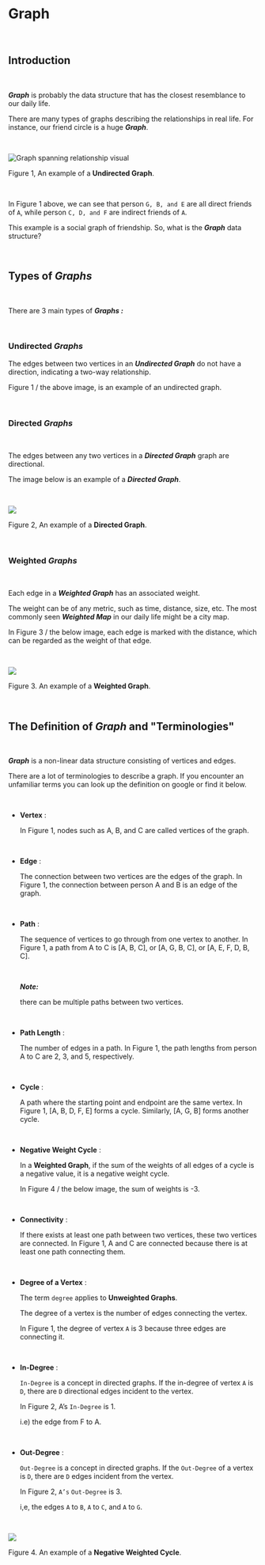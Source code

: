 # Graph

<br>

## Introduction

<br>

**_Graph_** is probably the data structure that has the closest resemblance to our daily life.

There are many types of graphs describing the relationships in real life. For instance, our friend circle is a huge **_Graph_**.

<br>

![Graph spanning relationship visual](https://assets.leetcode.com/static_assets/explore/The_basic_of_graph_1.png)

Figure 1, An example of a **Undirected Graph**.

<br>

In Figure 1 above, we can see that person `G, B, and E` are all direct friends of `A`, while person `C, D, and F` are indirect friends of `A`. 

This example is a social graph of friendship. So, what is the ***Graph*** data structure?

<br>

## Types of ***Graphs***

<br>

There are 3 main types of ***Graphs :***

<br>

### Undirected ***Graphs***

The edges between two vertices in an ***Undirected Graph*** do not have a direction, indicating a two-way relationship.

Figure 1 / the above image, is an example of an undirected graph.

<br>

### Directed ***Graphs***

<br>

The edges between any two vertices in a ***Directed Graph*** graph are directional.

The image below is an example of a ***Directed Graph***.

<br>

![](https://assets.leetcode.com/static_assets/explore/The_basic_of_graph_2.png)

Figure 2, An example of a **Directed Graph**.

<br>

### Weighted ***Graphs***

<br>

Each edge in a ***Weighted Graph*** has an associated weight. 

The weight can be of any metric, such as time, distance, size, etc. The most commonly seen ***Weighted Map*** in our daily life might be a city map. 

In Figure 3 / the below image, each edge is marked with the distance, which can be regarded as the weight of that edge.

<br>

![](https://assets.leetcode.com/static_assets/explore/The_basic_of_graph_3.png)

Figure 3. An example of a **Weighted Graph**.

<br>

## The Definition of ***Graph*** and "Terminologies"

<br>

***Graph*** is a non-linear data structure consisting of vertices and edges. 

There are a lot of terminologies to describe a graph. If you encounter an unfamiliar terms you can look up the definition on google or find it below.

<br>

- **Vertex** :

    In Figure 1, nodes such as A, B, and C are called vertices of the graph.

<br>

- **Edge** :

    The connection between two vertices are the edges of the graph. In Figure 1, the connection between person A and B is an edge of the graph.

<br>

- **Path** : 

    The sequence of vertices to go through from one vertex to another. In Figure 1, a path from A to C is [A, B, C], or [A, G, B, C], or [A, E, F, D, B, C].

    <br>

    ***Note:***

    there can be multiple paths between two vertices.

<br>

- **Path Length** : 

    The number of edges in a path. In Figure 1, the path lengths from person A to C are 2, 3, and 5, respectively.

<br>

- **Cycle** :

    A path where the starting point and endpoint are the same vertex. In Figure 1, [A, B, D, F, E] forms a cycle. Similarly, [A, G, B] forms another cycle.

<br>

- **Negative Weight Cycle** : 

    In a **Weighted Graph**, if the sum of the weights of all edges of a cycle is a negative value, it is a negative weight cycle. 
    
    In Figure 4 / the below image, the sum of weights is -3.

<br>

- **Connectivity** :

    If there exists at least one path between two vertices, these two vertices are connected. In Figure 1, A and C are connected because there is at least one path connecting them.

<br>

- **Degree of a Vertex** :

    The term `degree` applies to **Unweighted Graphs**. 
    
    The degree of a vertex is the number of edges connecting the vertex. 
    
    In Figure 1, the degree of vertex `A` is 3 because three edges are connecting it.

<br>

- **In-Degree** :

    `In-Degree` is a concept in directed graphs. If the in-degree of vertex `A` is `D`, there are `D` directional edges incident to the vertex. 
    
    In Figure 2, A’s `In-Degree` is 1.

    i.e) the edge from F to A.

<br>

- **Out-Degree** : 

    `Out-Degree` is a concept in directed graphs. If the `Out-Degree` of a vertex is `D`, there are `D` edges incident from the vertex. 
    
    In Figure 2, `A’s` `Out-Degree` is 3.
    
    i,e, the edges `A` to `B`, `A` to `C`, and `A` to `G`.

<br>

![](https://assets.leetcode.com/static_assets/explore/4._Negative_Cycle.png)

Figure 4. An example of a **Negative Weighted Cycle**.

<br>
